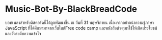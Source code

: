 # Music-Bot-By-BlackBreadCode
บอทเพลงสำหรับดิสคอร์ดนี้ได้ถูกพัฒนาขึ้น ณ วันที่ 31 พฤษจิกายน 
เนื่องจากอย่ากนำความรู้ภาษา JavaScript ที่ได้ศึกษามาจากเว็บไซต์Free code camp และหนังสือต่างๆมาใช้ให้เกิดประโยชน์และวัดระดับความเข้าใจ
